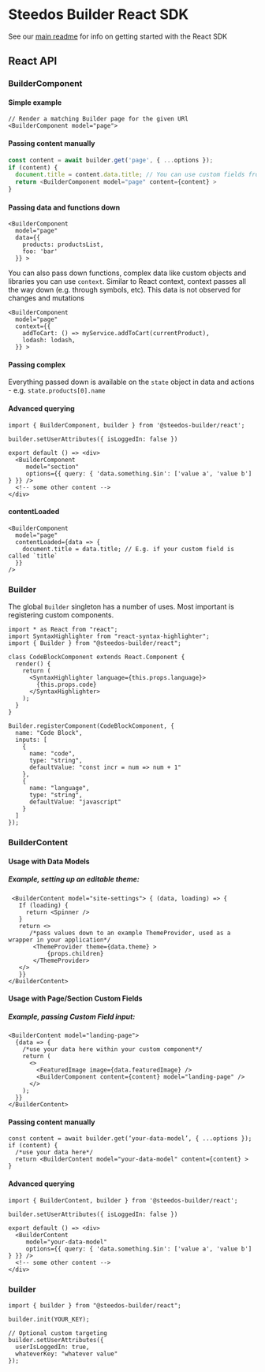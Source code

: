 # Steedos Builder React SDK

See our [main readme](/README.md) for info on getting started with the React SDK

## React API

### BuilderComponent

#### Simple example

```tsx
// Render a matching Builder page for the given URl
<BuilderComponent model="page">
```

#### Passing content manually

```ts
const content = await builder.get('page', { ...options });
if (content) {
  document.title = content.data.title; // You can use custom fields from the response
  return <BuilderComponent model="page" content={content} >
}

```

#### Passing data and functions down

```tsx
<BuilderComponent
  model="page"
  data={{
    products: productsList,
    foo: 'bar'
  }} >
```

You can also pass down functions, complex data like custom objects and libraries you can use `context`. Similar to React context, context passes all the way down (e.g. through symbols, etc). This data is not observed for changes and mutations

```tsx
<BuilderComponent
  model="page"
  context={{
    addToCart: () => myService.addToCart(currentProduct),
    lodash: lodash,
  }} >
```

#### Passing complex

Everything passed down is available on the `state` object in data and actions - e.g. `state.products[0].name`

#### Advanced querying

```tsx
import { BuilderComponent, builder } from '@steedos-builder/react';

builder.setUserAttributes({ isLoggedIn: false })

export default () => <div>
  <BuilderComponent
     model="section"
     options={{ query: { 'data.something.$in': ['value a', 'value b'] } }} />
  <!-- some other content -->
</div>
```

#### contentLoaded

```tsx
<BuilderComponent
  model="page"
  contentLoaded={data => {
    document.title = data.title; // E.g. if your custom field is called `title`
  }}
/>
```

### Builder

The global `Builder` singleton has a number of uses. Most important is registering custom components.

```tsx
import * as React from "react";
import SyntaxHighlighter from "react-syntax-highlighter";
import { Builder } from "@steedos-builder/react";

class CodeBlockComponent extends React.Component {
  render() {
    return (
      <SyntaxHighlighter language={this.props.language}>
        {this.props.code}
      </SyntaxHighlighter>
    );
  }
}

Builder.registerComponent(CodeBlockComponent, {
  name: "Code Block",
  inputs: [
    {
      name: "code",
      type: "string",
      defaultValue: "const incr = num => num + 1"
    },
    {
      name: "language",
      type: "string",
      defaultValue: "javascript"
    }
  ]
});
```

### BuilderContent

#### Usage with Data Models

##### Example, setting up an editable theme:

```tsx
 <BuilderContent model="site-settings"> { (data, loading) => {
   If (loading) {
     return <Spinner />
   }
   return <>
      /*pass values down to an example ThemeProvider, used as a wrapper in your application*/
       <ThemeProvider theme={data.theme} >
           {props.children}
       </ThemeProvider>
   </>
   }}
</BuilderContent>
```

#### Usage with Page/Section Custom Fields

##### Example, passing Custom Field input:

```tsx
<BuilderContent model="landing-page">
  {data => {
    /*use your data here within your custom component*/
    return (
      <>
        <FeaturedImage image={data.featuredImage} />
        <BuilderComponent content={content} model="landing-page" />
      </>
    );
  }}
</BuilderContent>
```

#### Passing content manually

```tsx
const content = await builder.get(‘your-data-model’, { ...options });
if (content) {
  /*use your data here*/
  return <BuilderContent model="your-data-model" content={content} >
}
```

#### Advanced querying

```tsx
import { BuilderContent, builder } from '@steedos-builder/react';

builder.setUserAttributes({ isLoggedIn: false })

export default () => <div>
  <BuilderContent
     model="your-data-model"
     options={{ query: { 'data.something.$in': ['value a', 'value b'] } }} />
  <!-- some other content -->
</div>
```

### builder

```tsx
import { builder } from "@steedos-builder/react";

builder.init(YOUR_KEY);

// Optional custom targeting
builder.setUserAttributes({
  userIsLoggedIn: true,
  whateverKey: "whatever value"
});
```
